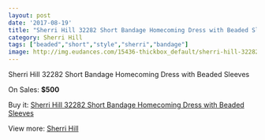 ```yaml
---
layout: post
date: '2017-08-19'
title: "Sherri Hill 32282 Short Bandage Homecoming Dress with Beaded Sleeves"
category: Sherri Hill
tags: ["beaded","short","style","sherri","bandage"]
image: http://img.eudances.com/15436-thickbox_default/sherri-hill-32282-short-bandage-homecoming-dress-with-beaded-sleeves.jpg
---
```

Sherri Hill 32282 Short Bandage Homecoming Dress with Beaded Sleeves

On Sales: **$500**
<a href="https://www.eudances.com/en/sherri-hill/4563-sherri-hill-32282-short-bandage-homecoming-dress-with-beaded-sleeves.html"><amp-img layout="responsive" width="600" height="600" src="//img.eudances.com/15436-thickbox_default/sherri-hill-32282-short-bandage-homecoming-dress-with-beaded-sleeves.jpg" alt="Sherri Hill 32282 Short Bandage Homecoming Dress with Beaded Sleeves 0" /></a>
<a href="https://www.eudances.com/en/sherri-hill/4563-sherri-hill-32282-short-bandage-homecoming-dress-with-beaded-sleeves.html"><amp-img layout="responsive" width="600" height="600" src="//img.eudances.com/15438-thickbox_default/sherri-hill-32282-short-bandage-homecoming-dress-with-beaded-sleeves.jpg" alt="Sherri Hill 32282 Short Bandage Homecoming Dress with Beaded Sleeves 1" /></a>
<a href="https://www.eudances.com/en/sherri-hill/4563-sherri-hill-32282-short-bandage-homecoming-dress-with-beaded-sleeves.html"><amp-img layout="responsive" width="600" height="600" src="//img.eudances.com/15437-thickbox_default/sherri-hill-32282-short-bandage-homecoming-dress-with-beaded-sleeves.jpg" alt="Sherri Hill 32282 Short Bandage Homecoming Dress with Beaded Sleeves 2" /></a>

Buy it: [Sherri Hill 32282 Short Bandage Homecoming Dress with Beaded Sleeves](https://www.eudances.com/en/sherri-hill/4563-sherri-hill-32282-short-bandage-homecoming-dress-with-beaded-sleeves.html "Sherri Hill 32282 Short Bandage Homecoming Dress with Beaded Sleeves")

View more: [Sherri Hill](https://www.eudances.com/en/80-Sherri-Hill "Sherri Hill")